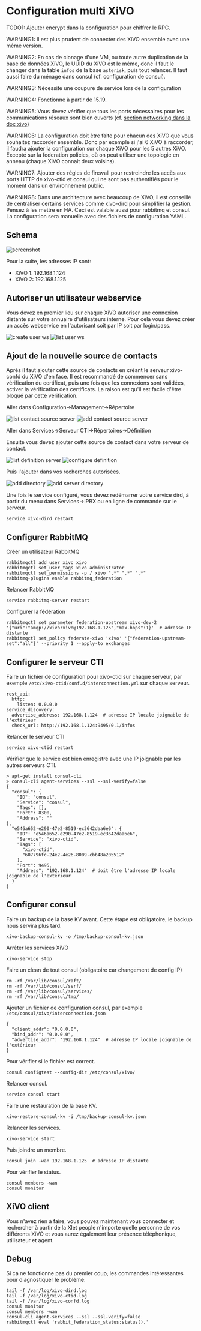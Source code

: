 Configuration multi XiVO
========================

TODO1: Ajouter encrypt dans la configuration pour chiffrer le RPC.

WARNING1: Il est plus prudent de connecter des XiVO ensemble avec une même version.

WARNING2: En cas de clonage d'une VM, ou toute autre duplication de la base de données XiVO, le UUID du XiVO est le même, donc il faut le changer dans la table `infos` de la base `asterisk`, puis tout relancer. Il faut aussi faire du ménage dans consul (cf. configuration de consul).

WARNING3: Nécessite une coupure de service lors de la configuration

WARNING4: Fonctionne à partir de 15.19.

WARNING5: Vous devez vérifier que tous les ports nécessaires pour les communications réseaux sont bien ouverts (cf. [section networking dans la doc xivo](http://documentation.xivo.fr/en/stable/contributors/network.html))

WARNING6: La configuration doit être faite pour chacun des XiVO que vous souhaitez raccorder ensemble. Donc par exemple si j'ai 6 XiVO à raccorder, il faudra ajouter la configuration sur chaque XiVO pour les 5 autres XiVO. Excepté sur la federation policies, où on peut utiliser une topologie en anneau (chaque XiVO connait deux voisins).

WARNING7: Ajouter des règles de firewall pour restreindre les accès aux ports HTTP de xivo-ctid et consul qui ne sont pas authentifiés pour le moment dans un environnement public.

WARNING8: Dans une architecture avec beaucoup de XiVO, il est conseillé de centraliser certains services comme xivo-dird pour simplifier la gestion. Pensez à les mettre en HA. Ceci est valable aussi pour rabbitmq et consul. La configuration sera manuelle avec des fichiers de configuration YAML.

Schema
------

![screenshot](schemas/xivo_n2.png?raw=true "schema")

Pour la suite, les adresses IP sont:

* XiVO 1: 192.168.1.124
* XiVO 2: 192.168.1.125

Autoriser un utilisateur webservice
------------------------------------

Vous devez en premier lieu sur chaque XiVO autoriser une connexion distante sur votre annuaire d'utilisateurs interne. Pour cela vous devez créer un accès webservice en l'autorisant soit par IP soit par login/pass.

![create user ws](screenshots/create_user_ws.png?raw=true "create user ws")
![list user ws](screenshots/user_ws.png?raw=true "list user ws")

Ajout de la nouvelle source de contacts
---------------------------------------

Après il faut ajouter cette source de contacts en créant le serveur xivo-confd du XiVO d'en face. Il est recommandé de commencer sans vérification du certificat, puis une fois que les connexions sont validées, activer la vérification des certificats. La raison est qu'il est facile d'être bloqué par cette vérification.

Aller dans Configuration->Management->Répertoire

![list contact source server](screenshots/list_contact_source_server.png?raw=true "list contact source server")
![add contact source server](screenshots/xivo_add_directory_xivo.png?raw=true "add contact source server")

Aller dans Services->Serveur CTI->Répertoires->Définition

Ensuite vous devez ajouter cette source de contact dans votre serveur de contact.

![list definition server](screenshots/definition_server.png?raw=true "list definition server")
![configure definition](screenshots/configure_definition.png?raw=true "configure definition")

Puis l'ajouter dans vos recherches autorisées.

![add directory](screenshots/add_directory.png?raw=true "add directory")
![add server directory](screenshots/add_server_directory.png?raw=true "add server directory")


Une fois le service configuré, vous devez redémarrer votre service dird, à
partir du menu dans Services->IPBX ou en ligne de commande sur le serveur.

    service xivo-dird restart

Configurer RabbitMQ
-------------------

Créer un utilisateur RabbitMQ

    rabbitmqctl add_user xivo xivo
    rabbitmqctl set_user_tags xivo administrator
    rabbitmqctl set_permissions -p / xivo ".*" ".*" ".*"
    rabbitmq-plugins enable rabbitmq_federation

Relancer RabbitMQ

    service rabbitmq-server restart

Configurer la fédération

    rabbitmqctl set_parameter federation-upstream xivo-dev-2 '{"uri":"amqp://xivo:xivo@192.168.1.125","max-hops":1}'  # adresse IP distante
    rabbitmqctl set_policy federate-xivo 'xivo' '{"federation-upstream-set":"all"}' --priority 1 --apply-to exchanges


Configurer le serveur CTI
-------------------------

Faire un fichier de configuration pour xivo-ctid sur chaque serveur, par exemple `/etc/xivo-ctid/conf.d/interconnection.yml` sur chaque serveur.

    rest_api:
      http:
        listen: 0.0.0.0
    service_discovery:
      advertise_address: 192.168.1.124  # adresse IP locale joignable de l'extérieur
      check_url: http://192.168.1.124:9495/0.1/infos

Relancer le serveur CTI

    service xivo-ctid restart

Vérifier que le service est bien enregistré avec une IP joignable par les autres serveurs CTI.

    > apt-get install consul-cli
    > consul-cli agent-services --ssl --ssl-verify=false
    {
      "consul": {
        "ID": "consul",
        "Service": "consul",
        "Tags": [],
        "Port": 8300,
        "Address": ""
    },
      "e546a652-e290-47e2-8519-ec3642daa6e6": {
        "ID": "e546a652-e290-47e2-8519-ec3642daa6e6",
        "Service": "xivo-ctid",
        "Tags": [
          "xivo-ctid",
          "607796fc-24e2-4e26-8009-cbb48a205512"
        ],
        "Port": 9495,
        "Address": "192.168.1.124"  # doit être l'adresse IP locale joignable de l'extérieur
      }
    }


Configurer consul
-----------------

Faire un backup de la base KV avant. Cette étape est obligatoire, le backup nous servira plus tard.

    xivo-backup-consul-kv -o /tmp/backup-consul-kv.json

Arrêter les services XiVO

    xivo-service stop

Faire un clean de tout consul (obligatoire car changement de config IP)

    rm -rf /var/lib/consul/raft/
    rm -rf /var/lib/consul/serf/
    rm -rf /var/lib/consul/services/
    rm -rf /var/lib/consul/tmp/


Ajouter un fichier de configuration consul, par exemple `/etc/consul/xivo/interconnection.json`

    {
      "client_addr": "0.0.0.0",
      "bind_addr": "0.0.0.0",
      "advertise_addr": "192.168.1.124"  # adresse IP locale joignable de l'extérieur
    }

Pour vérifier si le fichier est correct.

    consul configtest --config-dir /etc/consul/xivo/

Relancer consul.

    service consul start

Faire une restauration de la base KV.

    xivo-restore-consul-kv -i /tmp/backup-consul-kv.json

Relancer les services.

    xivo-service start

Puis joindre un membre.

    consul join -wan 192.168.1.125  # adresse IP distante

Pour vérifier le status.

    consul members -wan
    consul monitor

XiVO client
-----------

Vous n'avez rien à faire, vous pouvez maintenant vous connecter et rechercher à partir de la Xlet people n'importe quelle personne de vos différents XiVO et vous aurez également leur présence téléphonique, utilisateur et agent.


Debug
-----

Si ça ne fonctionne pas du premier coup, les commandes intéressantes pour diagnostiquer le problème:

    tail -f /var/log/xivo-dird.log
    tail -f /var/log/xivo-ctid.log
    tail -f /var/log/xivo-confd.log
    consul monitor
    consul members -wan
    consul-cli agent-services --ssl --ssl-verify=false
    rabbitmqctl eval 'rabbit_federation_status:status().'
